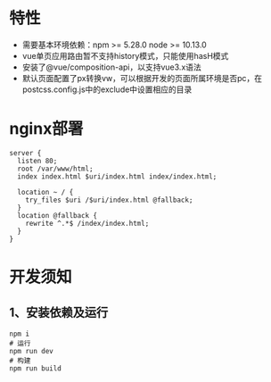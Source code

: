 # 特性
- 需要基本环境依赖：npm >= 5.28.0 node >= 10.13.0
- vue单页应用路由暂不支持history模式，只能使用hasH模式
- 安装了@vue/composition-api，以支持vue3.x语法
- 默认页面配置了px转换vw，可以根据开发的页面所属环境是否pc，在postcss.config.js中的exclude中设置相应的目录

# nginx部署
```
server {
  listen 80;
  root /var/www/html;
  index index.html $uri/index.html index/index.html;

  location ~ / {
    try_files $uri /$uri/index.html @fallback;
  }
  location @fallback {
    rewrite ^.*$ /index/index.html;
  }
}
```


# 开发须知
## 1、安装依赖及运行
```
npm i
# 运行
npm run dev
# 构建
npm run build
```


